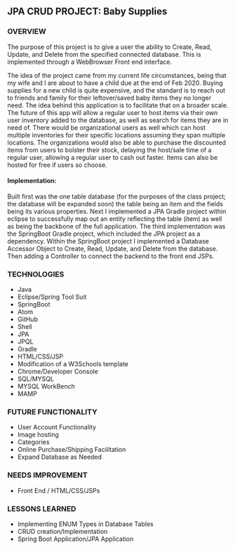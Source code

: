 ## JPA CRUD PROJECT: Baby Supplies

### OVERVIEW

The purpose of this project is to give a user the ability to Create, Read, Update, and Delete from the specified connected database. This is implemented through a WebBrowser Front end interface.

The idea of the project came from my current life circumstances, being that my wife and I are about to have a child due at the end of Feb 2020. Buying supplies for a new child is quite expensive, and the standard is to reach out to friends and family for their leftover/saved baby items they no longer need. The idea behind this application is to facilitate that on a broader scale. The future of this app will allow a regular user to host items via their own user inventory added to the database, as well as search for items they are in need of. There would be organizational users as well which can host multiple inventories for their specific locations assuming they span multiple locations. The organizations would also be able to purchase the discounted items from users to bolster their stock, delaying the host/sale time of a regular user, allowing a regular user to cash out faster. Items can also be hosted for free if users so choose.

#### Implementation:

Built first was the one table database (for the purposes of the class project; the database will be expanded soon) the table being an item and the fields being its various properties. Next I implemented a JPA Gradle project within eclipse to successfully map out an entity reflecting the table (item) as well as being the backbone of the full application. The third implementation was the SpringBoot Gradle project, which included the JPA project as a dependency. Within the SpringBoot project I implemented a Database Accessor Object to Create, Read, Update, and Delete from the database. Then adding a Controller to connect the backend to the front end JSPs.


### TECHNOLOGIES
- Java
- Eclipse/Spring Tool Suit
- SpringBoot
- Atom
- GitHub
- Shell
- JPA
- JPQL
- Gradle
- HTML/CSS/JSP
- Modification of a W3Schools template
- Chrome/Developer Console
- SQL/MYSQL
- MYSQL WorkBench
- MAMP


### FUTURE FUNCTIONALITY
- User Account Functionality
- Image hosting
- Categories
- Online Purchase/Shipping Facilitation
- Expand Database as Needed

### NEEDS IMPROVEMENT
- Front End / HTML/CSS/JSPs

### LESSONS LEARNED
- Implementing ENUM Types in Database Tables
- CRUD creation/Implementation
- Spring Boot Application/JPA Application
